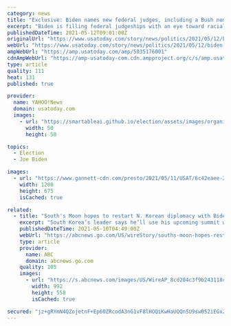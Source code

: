 ```yaml
---
category: news
title: "Exclusive: Biden names new federal judges, including a Bush nominee, with an emphasis on diversity"
excerpt: "Biden is filling federal judgeships with an eye toward racial and professional diversity. The White House is now unveiling its next round of nominees."
publishedDateTime: 2021-05-12T09:01:00Z
originalUrl: "https://www.usatoday.com/story/news/politics/2021/05/12/biden-names-new-federal-judges-including-puerto-ricos-gustavo-gelpi/5035176001/"
webUrl: "https://www.usatoday.com/story/news/politics/2021/05/12/biden-names-new-federal-judges-including-puerto-ricos-gustavo-gelpi/5035176001/"
ampWebUrl: "https://amp.usatoday.com/amp/5035176001"
cdnAmpWebUrl: "https://amp-usatoday-com.cdn.ampproject.org/c/s/amp.usatoday.com/amp/5035176001"
type: article
quality: 111
heat: 131
published: true

provider:
  name: YAHOO!News
  domain: usatoday.com
  images:
    - url: "https://smartableai.github.io/election/assets/images/organizations/usatoday.com-50x50.jpg"
      width: 50
      height: 50

topics:
  - Election
  - Joe Biden

images:
  - url: "https://www.gannett-cdn.com/presto/2021/05/11/USAT/6c42eaee-2600-428b-89af-560edd76d80f-Biden_Judges.jpg?auto=webp&crop=3626,2040,x0,y524&format=pjpg&width=1200"
    width: 1200
    height: 675
    isCached: true

related:
  - title: "South's Moon hopes to restart N. Korean diplomacy with Biden"
    excerpt: "South Korea’s leader says he’ll use his upcoming summit with President Joe Biden as a chance to push to restart diplomacy with North Korea"
    publishedDateTime: 2021-05-10T04:49:00Z
    webUrl: "https://abcnews.go.com/US/wireStory/souths-moon-hopes-restart-korean-diplomacy-biden-77595018"
    type: article
    provider:
      name: ABC
      domain: abcnews.go.com
    quality: 105
    images:
      - url: "https://s.abcnews.com/images/US/WireAP_8cd204c3f9b243118ccd610aa5adfd14_16x9_992.jpg"
        width: 992
        height: 558
        isCached: true

secured: "jz+gRYmN4QZojetnF+Ep60ZRcodA3nG1vF8lHOQiKwHaUQQnSU9sw052iEGxZExE/oTnD7bi+5So9tIPHId8HFkaW/YuYt1K2Das7g1tIsIPCJNzAIExtBLjLs3YIFLOPDerymUfCxlMaOs91X8IfBqnhxXNMKcCbLZUSabIhcmB2lavFLr5E22TvbufkmlAisOjg0Bamzpc/PsfvQCMICg6GK3i5B1GLBcY/zggioWr4SiNfjy6Vna5sXKy5ENfEEWk8T9d///dwpJULFpEDdKD4wLEdSlt6RW+X+PVYqaRNqMW7pn0obTVrfmLUEb8G0bbysx65fkWQmaATY+klPMAUyUuqURsd1U19u5nDdU=;fpZu+NKMHSQdbqT8lLFZ5w=="
---
```


